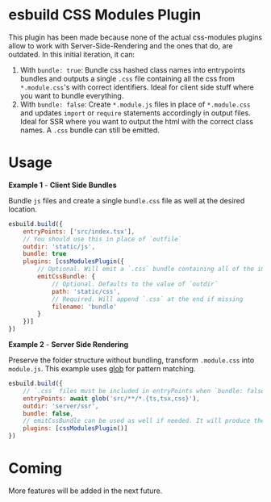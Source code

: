 # esbuild CSS Modules Plugin

This plugin has been made because none of the actual css-modules plugins allow to work with Server-Side-Rendering and the ones that do, are outdated. In this initial iteration, it can:

1. With `bundle: true`: Bundle css hashed class names into entrypoints bundles and outputs a single `.css` file containing all the css from `*.module.css`'s with correct identifiers. Ideal for client side stuff where you want to bundle everything.
2. With `bundle: false`: Create `*.module.js` files in place of `*.module.css` and updates `import` or `require` statements accordingly in output files. Ideal for SSR where you want to output the html with the correct class names. A `.css` bundle can still be emitted.

# Usage
**Example 1** - **Client Side Bundles**

Bundle `js` files and create a single `bundle.css` file as well at the desired location.
```javascript
esbuild.build({
    entryPoints: ['src/index.tsx'],
    // You should use this in place of `outfile`
    outdir: 'static/js',
    bundle: true
    plugins: [cssModulesPlugin({
        // Optional. Will emit a `.css` bundle containing all of the imported css.
        emitCssBundle: {
            // Optional. Defaults to the value of `outdir`
            path: 'static/css',
            // Required. Will append `.css` at the end if missing
            filename: 'bundle'
        }
    })]
})
```
**Example 2** - **Server Side Rendering** 

Preserve the folder structure without bundling, transform `.module.css` into `module.js`. This example uses [glob](https://www.npmjs.com/package/glob) for pattern matching.
```javascript
esbuild.build({
    // `.css` files must be included in entryPoints when `bundle: false`
    entryPoints: await glob('src/**/*.{ts,tsx,css}'),
    outdir: 'server/ssr',
    bundle: false,
    // emitCssBundle can be used as well if needed. It will produce the same result regardless of `bundle` setting
    plugins: [cssModulesPlugin()]
})
```

# Coming
More features will be added in the next future.
